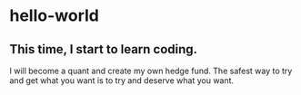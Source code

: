 # hello-world
## This time, I start to learn coding.
I will become a quant and create my own hedge fund.
The safest way to try and get what you want is to try and deserve what you want.
